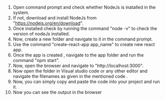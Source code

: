1. Open command prompt and check whether NodeJs is inatalled in the system.
2. If not, download and install NodeJs from "https://nodejs.org/en/download".
3. Once installed check by running the command "node -v" to check the version of nodeJs installed.
4. Now, create a new folder and navigate to it in the command prompt.
5. Use the command "create-react-app app_name" to create new react app.
6. Once the app is created , navigate to the app folder and run the command "npm start".
7. Now, open the browser and navigate to "http://localhost:3000".
8. Now open the folder in Visual studio code or any other editor and navigate the filenames as given in the mentioned code .
9. Now, you can simply copy and paste the code into your project and run it.
10. Now you can see the output in the browser
